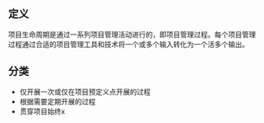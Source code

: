 ## 定义
项目生命周期是通过一系列项目管理活动进行的，即项目管理过程。每个项目管理过程通过合适的项目管理工具和技术将一个或多个输入转化为一个活多个输出。

## 分类
+ 仅开展一次或仅在项目预定义点开展的过程
+ 根据需要定期开展的过程
+ 贯穿项目始终x
